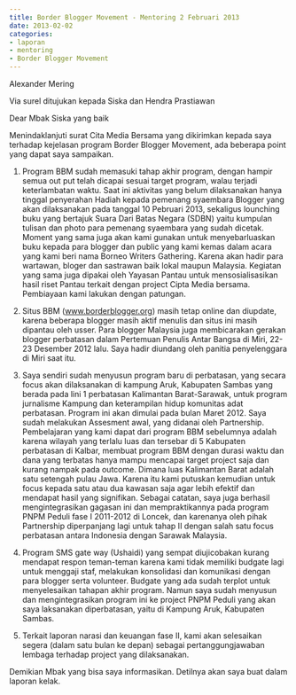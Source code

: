 ```yaml
---
title: Border Blogger Movement - Mentoring 2 Februari 2013 
date: 2013-02-02
categories:
- laporan
- mentoring
- Border Blogger Movement
---
```


Alexander Mering

Via surel ditujukan kepada Siska dan Hendra Prastiawan


Dear Mbak Siska yang baik

Menindaklanjuti surat Cita Media Bersama yang dikirimkan kepada saya terhadap kejelasan program Border Blogger Movement, ada beberapa 
point yang dapat saya sampaikan.

1. Program BBM sudah memasuki tahap akhir program, dengan hampir semua out put telah dicapai sesuai target program, walau terjadi 
keterlambatan waktu. Saat ini aktivitas yang belum dilaksanakan hanya tinggal penyerahan Hadiah kepada pemenang syaembara Blogger yang 
akan dilaksanakan pada tanggal 10 Pebruari 2013, sekaligus lounching buku yang bertajuk Suara Dari Batas  Negara (SDBN) yaitu kumpulan 
tulisan dan photo para pemenang syaembara yang sudah dicetak. Moment yang sama juga akan kami gunakan untuk menyebarluaskan buku 
kepada para blogger dan public yang kami kemas dalam acara yang kami beri nama Borneo Writers Gathering. Karena akan hadir para 
wartawan, bloger dan sastrawan baik lokal maupun Malaysia.  Kegiatan yang sama juga dipakai oleh Yayasan Pantau untuk 
mensosialisasikan hasil riset Pantau terkait dengan project Cipta Media bersama. Pembiayaan kami lakukan dengan patungan.

2. Situs BBM (www.borderblogger.org) masih tetap online dan diupdate, karena beberapa blogger masih aktif menulis dan situs ini masih 
dipantau oleh usser. Para blogger Malaysia juga membicarakan gerakan blogger perbatasan dalam Pertemuan Penulis Antar Bangsa di Miri, 
22-23 Desember 2012 lalu. Saya hadir diundang oleh panitia penyelenggara di Miri saat itu.

3. Saya sendiri sudah menyusun program baru di perbatasan, yang secara focus akan dilaksanakan di kampung Aruk, Kabupaten Sambas yang 
berada pada lini 1 perbatasan Kalimantan Barat-Sarawak, untuk program jurnalisme Kampung dan keterampilan hidup komunitas adat 
perbatasan. Program ini akan dimulai pada bulan Maret 2012. Saya sudah melakukan Assesment awal, yang didanai oleh Partnership.  
Pembelajaran yang kami dapat dari program BBM sebelumnya adalah karena wilayah yang terlalu luas dan tersebar di 5 Kabupaten 
perbatasan di Kalbar, membuat program BBM dengan durasi waktu dan dana yang terbatas hanya mampu mencapai target project saja dan 
kurang nampak pada outcome. Dimana luas Kalimantan Barat adalah satu setengah pulau Jawa. Karena itu kami putuskan kemudian untuk 
focus kepada satu atau dua kawasan saja agar lebih efektif dan mendapat hasil yang signifikan. Sebagai catatan, saya juga berhasil 
mengintegrasikan gagasan ini dan mempraktikannya  pada program  PNPM Peduli fase I  2011-2012 di Loncek, dan karenanya oleh pihak 
Partnership diperpanjang lagi  untuk tahap II dengan salah satu focus perbatasan antara Indonesia dengan Sarawak Malaysia.

4. Program SMS  gate way (Ushaidi) yang sempat diujicobakan kurang mendapat respon teman-teman karena kami tidak memiliki budgate lagi 
untuk menggaji staf, melakukan konsolidasi dan komunikasi dengan para blogger serta volunteer. Budgate yang ada sudah terplot untuk 
menyelesaikan tahapan akhir program.  Namun saya sudah menyusun dan mengintegrasikan program ini ke project PNPM Peduli yang akan saya 
laksanakan diperbatasan, yaitu di Kampung Aruk, Kabupaten Sambas.

5. Terkait laporan narasi dan keuangan fase II, kami akan selesaikan segera (dalam satu bulan ke depan) sebagai pertanggungjawaban 
lembaga terhadap project yang dilaksanakan.

Demikian Mbak yang bisa saya informasikan. Detilnya akan saya buat dalam laporan kelak.

